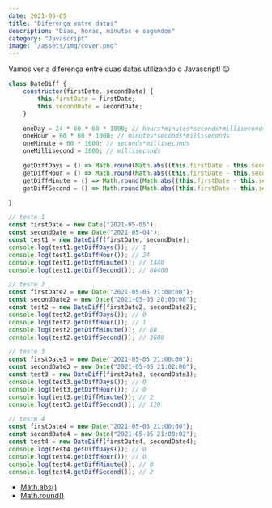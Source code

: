 ```yaml
---
date: 2021-05-05
title: "Diferença entre datas"
description: "Dias, horas, minutos e segundos"
category: "Javascript"
image: "/assets/img/cover.png"
---
```


Vamos ver a diferença entre duas datas utilizando o Javascript! 😉

``` javascript
class DateDiff {
    constructor(firstDate, secondDate) {
        this.firstDate = firstDate;
        this.secondDate = secondDate;
    }

    oneDay = 24 * 60 * 60 * 1000; // hours*minutes*seconds*milliseconds
    oneHour = 60 * 60 * 1000; // minutes*seconds*milliseconds
    oneMinute = 60 * 1000; // seconds*milliseconds
    oneMillisecond = 1000; // milliseconds

    getDiffDays = () => Math.round(Math.abs((this.firstDate - this.secondDate) / this.oneDay));
    getDiffHour = () => Math.round(Math.abs((this.firstDate - this.secondDate) / this.oneHour));
    getDiffMinute = () => Math.round(Math.abs((this.firstDate - this.secondDate) / this.oneMinute));
    getDiffSecond = () => Math.round(Math.abs((this.firstDate - this.secondDate) / this.oneMillisecond));

}

// teste 1
const firstDate = new Date("2021-05-05");
const secondDate = new Date("2021-05-04");
const test1 = new DateDiff(firstDate, secondDate);
console.log(test1.getDiffDays()); // 1
console.log(test1.getDiffHour()); // 24
console.log(test1.getDiffMinute()); // 1440
console.log(test1.getDiffSecond()); // 86400

// teste 2
const firstDate2 = new Date("2021-05-05 21:00:00");
const secondDate2 = new Date("2021-05-05 20:00:00");
const test2 = new DateDiff(firstDate2, secondDate2);
console.log(test2.getDiffDays()); // 0
console.log(test2.getDiffHour()); // 1
console.log(test2.getDiffMinute()); // 60
console.log(test2.getDiffSecond()); // 3600

// teste 3
const firstDate3 = new Date("2021-05-05 21:00:00");
const secondDate3 = new Date("2021-05-05 21:02:00");
const test3 = new DateDiff(firstDate3, secondDate3);
console.log(test3.getDiffDays()); // 0
console.log(test3.getDiffHour()); // 0
console.log(test3.getDiffMinute()); // 2
console.log(test3.getDiffSecond()); // 120

// teste 4
const firstDate4 = new Date("2021-05-05 21:00:00");
const secondDate4 = new Date("2021-05-05 21:00:02"); 
const test4 = new DateDiff(firstDate4, secondDate4);
console.log(test4.getDiffDays()); // 0
console.log(test4.getDiffHour()); // 0
console.log(test4.getDiffMinute()); // 0
console.log(test4.getDiffSecond()); // 2
```


- <a href="https://developer.mozilla.org/en-US/docs/Web/JavaScript/Reference/Global_Objects/Math/abs" target="_blank" rel="noopener noreferrer">Math.abs()</a>
- <a href="https://developer.mozilla.org/en-US/docs/Web/JavaScript/Reference/Global_Objects/Math/round" target="_blank" rel="noopener noreferrer">Math.round()</a>
